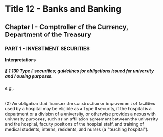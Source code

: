 
# Title 12 - Banks and Banking
## Chapter I - Comptroller of the Currency, Department of the Treasury
### PART 1 - INVESTMENT SECURITIES
#### Interpretations
##### § 1.130 Type II securities; guidelines for obligations issued for university and housing purposes.
###### e.g.,

(2) An obligation that finances the construction or improvement of facilities used by a hospital may be eligible as a Type II security, if the hospital is a department or a division of a university, or otherwise provides a nexus with university purposes, such as an affiliation agreement between the university and the hospital, faculty positions of the hospital staff, and training of medical students, interns, residents, and nurses (a "teaching hospital").
